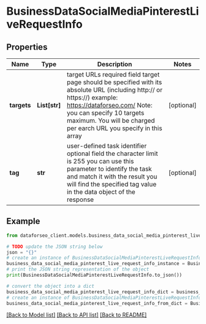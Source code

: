 # BusinessDataSocialMediaPinterestLiveRequestInfo


## Properties

Name | Type | Description | Notes
------------ | ------------- | ------------- | -------------
**targets** | **List[str]** | target URLs required field target page should be specified with its absolute URL (including http:// or https://) example: https://dataforseo.com/ Note: you can specify 10 targets maximum. You will be charged per earch URL you specify in this array | [optional] 
**tag** | **str** | user-defined task identifier optional field the character limit is 255 you can use this parameter to identify the task and match it with the result you will find the specified tag value in the data object of the response | [optional] 

## Example

```python
from dataforseo_client.models.business_data_social_media_pinterest_live_request_info import BusinessDataSocialMediaPinterestLiveRequestInfo

# TODO update the JSON string below
json = "{}"
# create an instance of BusinessDataSocialMediaPinterestLiveRequestInfo from a JSON string
business_data_social_media_pinterest_live_request_info_instance = BusinessDataSocialMediaPinterestLiveRequestInfo.from_json(json)
# print the JSON string representation of the object
print(BusinessDataSocialMediaPinterestLiveRequestInfo.to_json())

# convert the object into a dict
business_data_social_media_pinterest_live_request_info_dict = business_data_social_media_pinterest_live_request_info_instance.to_dict()
# create an instance of BusinessDataSocialMediaPinterestLiveRequestInfo from a dict
business_data_social_media_pinterest_live_request_info_from_dict = BusinessDataSocialMediaPinterestLiveRequestInfo.from_dict(business_data_social_media_pinterest_live_request_info_dict)
```
[[Back to Model list]](../README.md#documentation-for-models) [[Back to API list]](../README.md#documentation-for-api-endpoints) [[Back to README]](../README.md)


